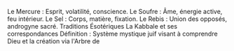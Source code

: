 Le Mercure : Esprit, volatilité, conscience. Le Soufre : Âme, énergie active, feu intérieur. Le Sel : Corps, matière, fixation. Le Rebis : Union des opposés, androgyne sacré. Traditions Ésotériques La Kabbale et ses correspondances Définition : Système mystique juif visant à comprendre Dieu et la création via l'Arbre de
